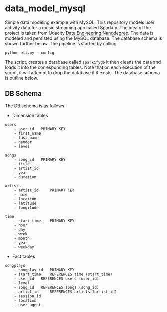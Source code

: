 # data_model_mysql

Simple data modeling example with MySQL. This repository models user activity data for a music streaming app called Sparkify. The idea of the project is taken from Udacity <a href="https://www.udacity.com/course/data-engineer-nanodegree--nd027">Data Engineering Nanodegree</a>. The data is modeled and persisted using the MySQL database. The database schema is shown further below. 
The pipeline is started by calling 

```
python etl.py --config

``` 

The script, creates a database called ```sparkifydb``` it then cleans the data and loads it into the corresponding tables. Note that on each execution of the script, it 
will attempt to drop the database if it exists. The database schema is outline below. 



## DB Schema

The DB schema is as follows.

- Dimension tables

```
users
	- user_id 	PRIMARY KEY
	- first_name
	- last_name
	- gender
	- level

songs
	- song_id 	PRIMARY KEY
	- title
	- artist_id
	- year
	- duration

artists
	- artist_id 	PRIMARY KEY
	- name
	- location
	- latitude
	- longitude

time
	- start_time 	PRIMARY KEY
	- hour
	- day
	- week
	- month
	- year
	- weekday
```

- Fact tables

```
songplays
	- songplay_id 	PRIMARY KEY
	- start_time 	REFERENCES time (start_time)
	- user_id	REFERENCES users (user_id)
	- level
	- song_id 	REFERENCES songs (song_id)
	- artist_id 	REFERENCES artists (artist_id)
	- session_id
	- location
	- user_agent
```


